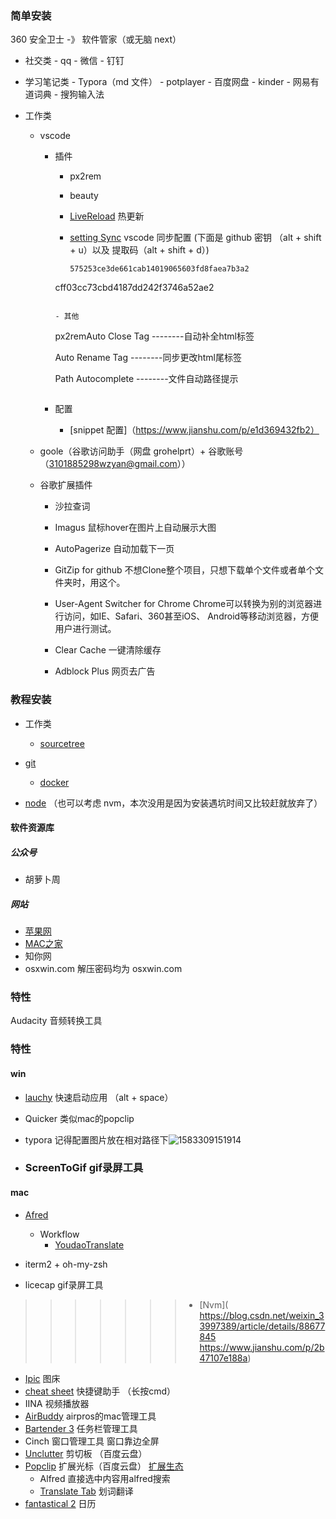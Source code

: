 ### 简单安装

360 安全卫士 -》 软件管家（或无脑 next）

- 社交类 - qq - 微信 - 钉钉
- 学习笔记类 - Typora（md 文件） - potplayer - 百度网盘 - kinder - 网易有道词典 - 搜狗输入法
- 工作类

  - vscode

    - 插件

      - px2rem

      - beauty

      - [LiveReload](https://www.cnblogs.com/alex-zen/p/9811695.html) 热更新

      - [setting Sync](https://www.jianshu.com/p/771a1d1686d4) vscode 同步配置 (下面是 github 密钥 （alt + shift + u）以及 提取码（alt + shift + d）)
  
        ```
        575253ce3de661cab14019065603fd8faea7b3a2
      cff03cc73cbd4187dd242f3746a52ae2
        ```

      - 其他
  
      ```
        px2remAuto Close Tag --------自动补全html标签

        Auto Rename Tag --------同步更改html尾标签
  
      Path Autocomplete --------文件自动路径提示
      ```

    - 配置

      - [snippet 配置]（https://www.jianshu.com/p/e1d369432fb2）
  
  - goole（谷歌访问助手（网盘 grohelprt）+ 谷歌账号（3101885298wzyan@gmail.com））
  
  - 谷歌扩展插件
  
    - 沙拉查词
  
    - Imagus   鼠标hover在图片上自动展示大图 
  
    - AutoPagerize  自动加载下一页
  
    - GitZip for github  不想Clone整个项目，只想下载单个文件或者单个文件夹时，用这个。
  
    - User-Agent Switcher for Chrome    Chrome可以转换为别的浏览器进行访问，如IE、Safari、360甚至iOS、 Android等移动浏览器，方便用户进行测试。
  
    - Clear Cache  一键清除缓存
  
    - Adblock Plus  网页去广告
  
      

### 教程安装

- 工作类

  - [sourcetree](https://blog.csdn.net/u010613363/article/details/79435895)

- [git](https://juejin.im/post/5c7b47fce51d455f1c313aa6)
  - [docker](https://github.com/Sympath/-note/blob/master/%E7%AC%94%E8%AE%B0first/work/%E5%B7%A5%E4%BD%9C%E6%B3%A8%E6%84%8F--%E6%9E%B6%E6%9E%84%E5%8E%9F%E7%90%86/%E4%B8%8A%E6%89%8B%E5%B7%A5%E4%BD%9C%E6%B5%81%E7%A8%8B/day1-%E7%8E%AF%E5%A2%83%E9%85%8D%E7%BD%AE.md)
- [node](https://www.cnblogs.com/hermit-gyqy/p/11731343.html) （也可以考虑 nvm，本次没用是因为安装遇坑时间又比较赶就放弃了）


#### 软件资源库

##### 公众号

- 胡萝卜周

##### 网站

- [苹果网](http://www.pc6.com/mac/)
- [MAC之家](https://maczj.com/)
- 知你网
- osxwin.com   解压密码均为 osxwin.com

### 特性
Audacity 音频转换工具

### 特性

#### win

- [lauchy](https://www.jianshu.com/p/f76fbfb6fdc9) 快速启动应用 （alt + space）

- Quicker  类似mac的popclip

- typora  记得配置图片放在相对路径下![1583309151914](重装一个电脑开发环境.assets/1583309151914.png)

- ### **ScreenToGif**    gif录屏工具

#### mac

- [Afred](https://macstore.info/a/alfred-4.html)

  - Workflow
    - [YoudaoTranslate](https://www.jianshu.com/p/a048a72f87a9)
- iterm2 + oh-my-zsh
- licecap  gif录屏工具
>>>>>>> - [Nvm]( https://blog.csdn.net/weixin_33997389/article/details/88677845   https://www.jianshu.com/p/2b47107e188a)
- [Ipic](https://sspai.com/post/36275)  图床
- [cheat sheet](https://jingyan.baidu.com/article/ed2a5d1f74c59409f6be1734.html)  快捷键助手  （长按cmd）
- IINA 视频播放器 
- [AirBuddy](http://www.pc6.com/mac/658751.html)   airpros的mac管理工具
- [Bartender 3](https://xclient.info/s/bartender.html#versions)   任务栏管理工具
- Cinch  窗口管理工具  窗口靠边全屏
- [Unclutter](http://soft.macx.cn/5260.htm)  剪切板 （百度云盘）
- [Popclip](http://soft.macx.cn/4739.htm)    扩展光标（百度云盘）  [扩展生态](https://pilotmoon.com/popclip/extensions/)
  - Alfred  直接选中内容用alfred搜索
  - [Translate Tab](https://pilotmoon.com/popclip/extensions/page/TranslateTab) 划词翻译
- [fantastical 2](http://www.pc6.com/mac/170480.html)  日历
